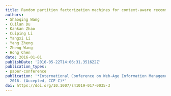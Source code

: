 ```yaml
---
title: Random partition factorization machines for context-aware recommendations
authors:
- Shaoqing Wang
- Cuilan Du
- Kankan Zhao
- Cuiping Li
- Yangxi Li
- Yang Zheng
- Zheng Wang
- Hong Chen
date: 2016-01-01
publishDate: '2016-05-22T14:06:31.351622Z'
publication_types:
- paper-conference
publication: '*International Conference on Web-Age Information Management (WAIM),
  2016. (Accepted, CCF-C)*'
doi: https://doi.org/10.1007/s41019-017-0035-3
---
```

